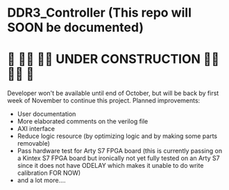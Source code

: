 # DDR3_Controller (This repo will SOON be documented)
# :construction: :construction_worker_man: :construction_worker_man:  UNDER CONSTRUCTION :construction_worker_man: :construction_worker_man: :construction: 

Developer won't be available until end of October, but will be back by first week of November to continue this project. Planned improvements:
- User documentation
- More elaborated comments on the verilog file
- AXI interface
- Reduce logic resource (by optimizing logic and by making some parts removable)
- Pass hardware test for Arty S7 FPGA board (this is currently passing on a Kintex S7 FPGA board but ironically not yet fully tested on an Arty S7 since it does not have ODELAY which makes it unable to do write calibration FOR NOW)
- and a lot more....
